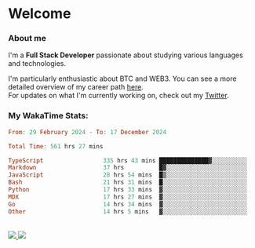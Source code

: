 # Welcome

### About me

I'm a **Full Stack Developer** passionate about studying various languages and technologies. 
</br>

I'm particularly enthusiastic about BTC and WEB3. You can see a more detailed overview of my career path [here](https://yanfer.vercel.app/).
</br>
For updates on what I'm currently working on, check out my [Twitter](https://twitter.com/yamigake).

### My WakaTime Stats:
<!--START_SECTION:waka-->

```haskell
From: 29 February 2024 - To: 17 December 2024

Total Time: 561 hrs 27 mins

TypeScript                 335 hrs 43 mins ██████████████▓░░░░░░░░░░   58.33 %
Markdown                   37 hrs          █▓░░░░░░░░░░░░░░░░░░░░░░░   06.43 %
JavaScript                 28 hrs 54 mins  █▒░░░░░░░░░░░░░░░░░░░░░░░   05.02 %
Bash                       21 hrs 31 mins  █░░░░░░░░░░░░░░░░░░░░░░░░   03.74 %
Python                     17 hrs 33 mins  ▓░░░░░░░░░░░░░░░░░░░░░░░░   03.05 %
MDX                        17 hrs 27 mins  ▓░░░░░░░░░░░░░░░░░░░░░░░░   03.03 %
Go                         14 hrs 34 mins  ▓░░░░░░░░░░░░░░░░░░░░░░░░   02.53 %
Other                      14 hrs 5 mins   ▓░░░░░░░░░░░░░░░░░░░░░░░░   02.45 %
```

<!--END_SECTION:waka-->

<div style="display: inline_block"><br>
  <a style="border-radius:10px;" href="https://www.linkedin.com/in/yan-fernandes-55a81a201/" target="_blank"><img src="https://skillicons.dev/icons?i=linkedin" target="_blank"</a> 
  <a style="border-radius:10px;" href = "mailto:yanfernandes404@gmail.com"><img src="https://skillicons.dev/icons?i=gmail" target="_blank"></a>
</div>
